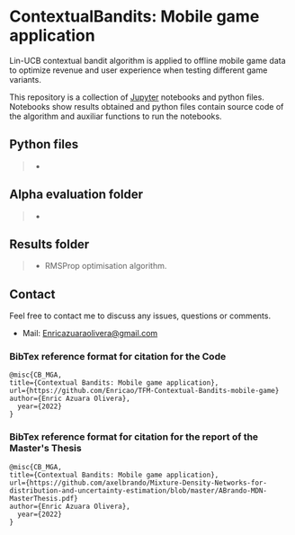 # ContextualBandits: Mobile game application
Lin-UCB contextual bandit algorithm is applied to offline mobile game data to optimize revenue and user experience when testing different game variants.

This repository is a collection of [Jupyter](https://jupyter.org/) notebooks and python files. Notebooks show results obtained and python files contain source code of the algorithm and auxiliar functions to run the notebooks.

## Python files

> - 
## Alpha evaluation folder

> - 
## Results folder

> - RMSProp optimisation algorithm.

## Contact  

Feel free to contact me to discuss any issues, questions or comments.

* Mail: Enricazuaraolivera@gmail.com

### BibTex reference format for citation for the Code
```
@misc{CB_MGA,
title={Contextual Bandits: Mobile game application},
url={https://github.com/Enricao/TFM-Contextual-Bandits-mobile-game}
author={Enric Azuara Olivera},
  year={2022}
}
```
### BibTex reference format for citation for the report of the Master's Thesis

```
@misc{CB_MGA,
title={Contextual Bandits: Mobile game application},
url={https://github.com/axelbrando/Mixture-Density-Networks-for-distribution-and-uncertainty-estimation/blob/master/ABrando-MDN-MasterThesis.pdf}
author={Enric Azuara Olivera},
  year={2022}
}
```
